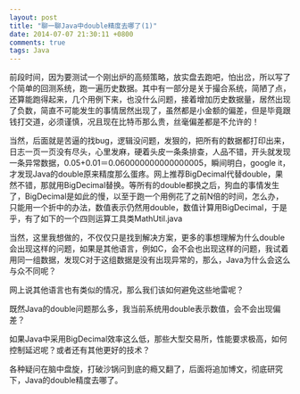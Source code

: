 ```yaml
---
layout: post
title: "聊一聊Java中double精度去哪了(1)"
date: 2014-07-07 21:30:11 +0800
comments: true
tags: Java
---
```

前段时间，因为要测试一个刚出炉的高频策略，放实盘去跑吧，怕出岔，所以写了个简单的回测系统，跑一遍历史数据。其中有一部分是关于撮合系统，简陋了点，还算能跑得起来，几个用例下来，也没什么问题，接着增加历史数据量，居然出现了负数，简直不可能发生的事情居然出现了，虽然都是小金额的偏差，但是毕竟跟钱打交道，必须谨慎，况且现在比特币那么贵，丝毫偏差都是不允许的！

当然，后面就是苦逼的找bug，逻辑没问题，发狠的，把所有的数据都打印出来，日志一页一页没有尽头，心里发麻，硬着头皮一条条排查，人品不错，开头就发现一条异常数据，0.05+0.01＝0.060000000000000005，瞬间明白，google it，才发现Java的double原来精度那么蛋疼。网上推荐BigDecimal代替double，果然不错，那就用BigDecimal替换。等所有的double都换之后，狗血的事情发生了，BigDecimal是如此的慢，以至于跑一个用例花了之前N倍的时间，怎么办，只能用一个折中的办法，数值表示仍然用double，数值计算用BigDecimal，于是乎，有了如下的一个四则运算工具类MathUtil.java

<script src="https://gist.github.com/sunnycomes/294abb067fbd662c60f5.js"></script>

当然，这里我想做的，不仅仅只是找到解决方案，更多的事想理解为什么double会出现这样的问题，如果是其他语言，例如C，会不会也出现这样的问题，我试着用同一组数据，发现C对于这组数据是没有出现异常的，那么，Java为什么会这么与众不同呢？

网上说其他语言也有类似的情况，那么我们该如何避免这些地雷呢？

既然Java的double问题那么多，我当前系统用double表示数值，会不会出现偏差？

如果Java中采用BigDecimal效率这么低，那些大型交易所，性能要求极高，如何控制延迟呢？或者还有其他更好的技术？

各种疑问在脑中盘旋，打破沙锅问到底的瘾又翻了，后面将追加博文，彻底研究下，Java的double精度去哪了。


<!-- more -->